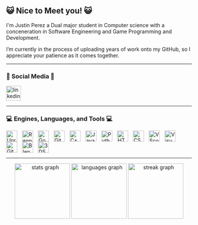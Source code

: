 ## 😺 Nice to Meet you! 😺

I'm Justin Perez a Dual major student in Computer science with a conceneration in Software Engineering and Game Programming and Development. 

I’m currently in the process of uploading years of work onto my GitHub, so I appreciate your patience as it comes together.

---

### 📱 Social Media 📱

<div align="left">
  <a href="https://www.linkedin.com/in/justin-perez-247b122a2/" target="_blank">
    <img src="https://img.shields.io/static/v1?message=LinkedIn&logo=linkedin&label=&color=0077B5&logoColor=white&labelColor=&style=flat" height="40" alt="linkedin logo"  />
  </a>
</div>

<!--
TODO: Create a Profolio website and link it here on a badge!
-->

---

### 💻 Engines, Languages, and Tools 💻


<img align= "left" alt = "Unreal" width = "30px" style="padding-right:10px;" src="https://cdn.jsdelivr.net/gh/devicons/devicon@latest/icons/unrealengine/unrealengine-original.svg"/>
<img align= "left" alt = "Renpy" width = "30px" style="padding-right:10px;" src="https://cdn.jsdelivr.net/gh/devicons/devicon@latest/icons/renpy/renpy-original.svg"/>
<img align= "left" alt = "Godot" width = "30px" style="padding-right:10px;" src="https://cdn.jsdelivr.net/gh/devicons/devicon@latest/icons/godot/godot-original.svg"/>
<img align= "left" alt="Git" width="30px" style="padding-right:10px;" src="https://cdn.jsdelivr.net/gh/devicons/devicon/icons/git/git-original.svg" />
<img align="left" alt="C++" width="30px" style="padding-right:10px;" src="https://cdn.jsdelivr.net/gh/devicons/devicon@latest/icons/cplusplus/cplusplus-original.svg" />
<img align= "left" alt="Java" width="30px" style="padding-right:10px;" src="https://cdn.jsdelivr.net/gh/devicons/devicon/icons/java/java-original.svg"/>
<img align= "left" alt="Python" width="30px" style="padding-right:10px;" src="https://cdn.jsdelivr.net/gh/devicons/devicon@latest/icons/python/python-original.svg" />
<img align="left" alt="HTML" width="30px" style="padding-right:10px;" src="https://cdn.jsdelivr.net/gh/devicons/devicon/icons/html5/html5-plain.svg" />
<img align="left" alt="CSS" width="30px" style="padding-right:10px;" src="https://cdn.jsdelivr.net/gh/devicons/devicon/icons/css3/css3-plain.svg" />
<img align= "left" alt = "VScode" width = "30px" style="padding-right:10px;" src="https://cdn.jsdelivr.net/gh/devicons/devicon@latest/icons/vscode/vscode-original.svg"/>
<img align= "left" alt = "Visual Studio" width = "30px" style="padding-right:10px;" src="https://cdn.jsdelivr.net/gh/devicons/devicon@latest/icons/visualstudio/visualstudio-original.svg"/>
<img align="left" alt="GitHub" width="30px" style="padding-right:10px;" src="https://cdn.jsdelivr.net/gh/devicons/devicon/icons/github/github-original.svg" />
<img align= "left" alt = "Blender" width = "30px" style="padding-right:10px;" src="https://cdn.jsdelivr.net/gh/devicons/devicon@latest/icons/blender/blender-original.svg"/>
<img align= "left" alt = "3DSMax" width = "30px" style="padding-right:10px;" src="https://cdn.jsdelivr.net/gh/devicons/devicon@latest/icons/threedsmax/threedsmax-original.svg"/>



<br clear="both">

---

<div align="center">
  <img src="https://github-readme-stats.vercel.app/api?username=justin-bytes-code&hide_title=true&hide_rank=true&show_icons=true&include_all_commits=true&count_private=true&disable_animations=false&theme=aura_dark&locale=en&hide_border=true&order=1" height="150" alt="stats graph"  />
  <img src="https://github-readme-stats.vercel.app/api/top-langs?username=justin-bytes-code&locale=en&hide_title=false&layout=compact&card_width=320&langs_count=5&theme=aura_dark&hide_border=true&order=2" height="150" alt="languages graph"  />
  <img src="https://streak-stats.demolab.com?user=justin-bytes-code&locale=en&mode=daily&theme=aura_dark&hide_border=true&border_radius=5&order=3" height="150" alt="streak graph"  />
</div>
